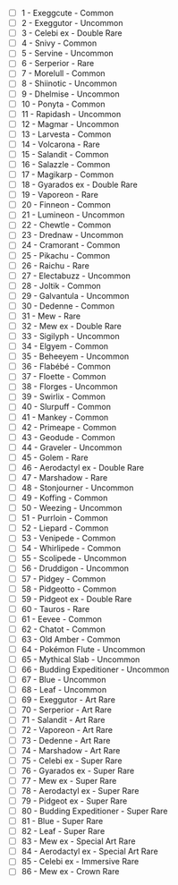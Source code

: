 - [ ] 1 - Exeggcute - Common 
- [ ] 2 - Exeggutor - Uncommon 
- [ ] 3 - Celebi ex - Double Rare 
- [ ] 4 - Snivy - Common 
- [ ] 5 - Servine - Uncommon 
- [ ] 6 - Serperior - Rare 
- [ ] 7 - Morelull - Common 
- [ ] 8 - Shiinotic - Uncommon 
- [ ] 9 - Dhelmise - Uncommon 
- [ ] 10 - Ponyta - Common 
- [ ] 11 - Rapidash - Uncommon 
- [ ] 12 - Magmar - Uncommon 
- [ ] 13 - Larvesta - Common 
- [ ] 14 - Volcarona - Rare 
- [ ] 15 - Salandit - Common 
- [ ] 16 - Salazzle - Common 
- [ ] 17 - Magikarp - Common 
- [ ] 18 - Gyarados ex - Double Rare 
- [ ] 19 - Vaporeon - Rare 
- [ ] 20 - Finneon - Common 
- [ ] 21 - Lumineon - Uncommon 
- [ ] 22 - Chewtle - Common 
- [ ] 23 - Drednaw - Uncommon 
- [ ] 24 - Cramorant - Common 
- [ ] 25 - Pikachu - Common 
- [ ] 26 - Raichu - Rare 
- [ ] 27 - Electabuzz - Uncommon 
- [ ] 28 - Joltik - Common 
- [ ] 29 - Galvantula - Uncommon 
- [ ] 30 - Dedenne - Common 
- [ ] 31 - Mew - Rare 
- [ ] 32 - Mew ex - Double Rare 
- [ ] 33 - Sigilyph - Uncommon 
- [ ] 34 - Elgyem - Common 
- [ ] 35 - Beheeyem - Uncommon 
- [ ] 36 - Flabébé - Common 
- [ ] 37 - Floette - Common 
- [ ] 38 - Florges - Uncommon 
- [ ] 39 - Swirlix - Common 
- [ ] 40 - Slurpuff - Common 
- [ ] 41 - Mankey - Common 
- [ ] 42 - Primeape - Common 
- [ ] 43 - Geodude - Common 
- [ ] 44 - Graveler - Uncommon 
- [ ] 45 - Golem - Rare 
- [ ] 46 - Aerodactyl ex - Double Rare 
- [ ] 47 - Marshadow - Rare 
- [ ] 48 - Stonjourner - Uncommon 
- [ ] 49 - Koffing - Common 
- [ ] 50 - Weezing - Uncommon 
- [ ] 51 - Purrloin - Common 
- [ ] 52 - Liepard - Common 
- [ ] 53 - Venipede - Common 
- [ ] 54 - Whirlipede - Common 
- [ ] 55 - Scolipede - Uncommon 
- [ ] 56 - Druddigon - Uncommon 
- [ ] 57 - Pidgey - Common 
- [ ] 58 - Pidgeotto - Common 
- [ ] 59 - Pidgeot ex - Double Rare 
- [ ] 60 - Tauros - Rare 
- [ ] 61 - Eevee - Common 
- [ ] 62 - Chatot - Common 
- [ ] 63 - Old Amber - Common 
- [ ] 64 - Pokémon Flute - Uncommon 
- [ ] 65 - Mythical Slab - Uncommon 
- [ ] 66 - Budding Expeditioner - Uncommon 
- [ ] 67 - Blue - Uncommon 
- [ ] 68 - Leaf - Uncommon 
- [ ] 69 - Exeggutor - Art Rare 
- [ ] 70 - Serperior - Art Rare 
- [ ] 71 - Salandit - Art Rare 
- [ ] 72 - Vaporeon - Art Rare 
- [ ] 73 - Dedenne - Art Rare 
- [ ] 74 - Marshadow - Art Rare 
- [ ] 75 - Celebi ex - Super Rare 
- [ ] 76 - Gyarados ex - Super Rare 
- [ ] 77 - Mew ex - Super Rare 
- [ ] 78 - Aerodactyl ex - Super Rare 
- [ ] 79 - Pidgeot ex - Super Rare 
- [ ] 80 - Budding Expeditioner - Super Rare 
- [ ] 81 - Blue - Super Rare 
- [ ] 82 - Leaf - Super Rare 
- [ ] 83 - Mew ex - Special Art Rare 
- [ ] 84 - Aerodactyl ex - Special Art Rare 
- [ ] 85 - Celebi ex - Immersive Rare 
- [ ] 86 - Mew ex - Crown Rare 
